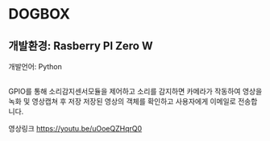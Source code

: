 DOGBOX
=============

## 개발환경: Rasberry PI Zero W
개발언어: Python

## 
GPIO를 통해 소리감지센서모듈을 제어하고 소리를 감지하면 카메라가 작동하여 영상을 녹화 및 영상캡쳐 후 저장
저장된 영상의 객체를 확인하고 사용자에게 이메일로 전송합니다.

영상링크
https://youtu.be/uOoeQZHqrQ0




